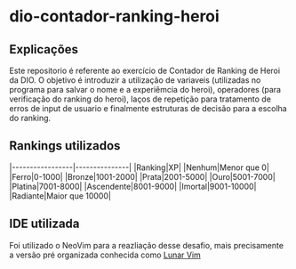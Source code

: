 # dio-contador-ranking-heroi

## Explicações

Este repositorio é referente ao exercício de Contador de Ranking de Heroi da DIO. O objetivo é introduzir a utilização de variaveis (utilizadas no programa para salvar o nome e a experiêmcia do heroi),
operadores (para verificação do ranking do heroi), laços de repetição para tratamento de erros de input de usuario e finalmente estruturas de decisão para a escolha do ranking.

## Rankings utilizados


|-----------------|---------------|
|Ranking|XP|
|Nenhum|Menor que 0|
|Ferro|0-1000|
|Bronze|1001-2000|
|Prata|2001-5000|
|Ouro|5001-7000|
|Platina|7001-8000|
|Ascendente|8001-9000|
|Imortal|9001-10000|
|Radiante|Maior que 10000|


## IDE utilizada

Foi utilizado o NeoVim para a reazliação desse desafio, mais precisamente a versão pré organizada conhecida como [Lunar Vim](https://www.lunarvim.org/)
